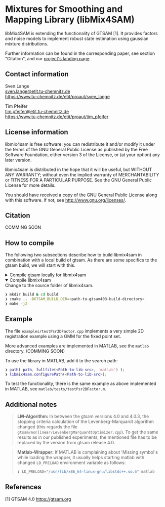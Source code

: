 # Mixtures for Smoothing and Mapping Library (libMix4SAM)

libMix4SAM is extending the functionality of GTSAM [1].
It provides factors and noise models to implement robust state estimation using gaussian mixture distributions.

Further information can be found in the corresponding paper, see section "Citation", and our [project's landing page](https://mytuc.org/mix).

## Contact information
Sven Lange<br>
sven.lange@etit.tu-chemnitz.de<br>
https://www.tu-chemnitz.de/etit/proaut/sven_lange

Tim Pfeifer<br>
tim.pfeifer@etit.tu-chemnitz.de<br>
https://www.tu-chemnitz.de/etit/proaut/tim_pfeifer

## License information
libmix4sam is free software: you can redistribute it and/or modify
it under the terms of the GNU General Public License as published by
the Free Software Foundation, either version 3 of the License, or
(at your option) any later version.

libmix4sam is distributed in the hope that it will be useful,
but WITHOUT ANY WARRANTY; without even the implied warranty of
MERCHANTABILITY or FITNESS FOR A PARTICULAR PURPOSE.  See the
GNU General Public License for more details.

You should have received a copy of the GNU General Public License
along with this software.  If not, see <http://www.gnu.org/licenses/>.

## Citation
COMMING SOON

## How to compile
The following two subsections describe how to build libmix4sam in combination with a local build of gtsam. As there are some specifics to the gtsam build, we will start with this.

<details>
<summary>Compile gtsam locally for libmix4sam</summary>

First, download specific release of gtsam
```bash
❯ git clone https://github.com/borglab/gtsam.git gtsam403-src
❯ cd gtsam403-src && git checkout 4.0.3 && cd ..
```
Than configure and compile
```bash
❯ mkdir gtsam403-build && cd gtsam403-build
❯ cmake -C <libmix4sam-src>/gtsamConfig.cmake -S ../gtsam403-src 
❯ make -j2
```
> **Note:** We need some specific options for compiling gtsam. They are invoked through using the `gtsamConfig.cmake` as pre-load option for cmake. Further explanation can be found directly within the `*.cmake` file.

> **Note2:** For easy use later on, we recommend to stick to the naming convention used above for source and build folder of gtsam.
</details>

<details open>
<summary>Compile libmix4sam</summary>
Change to the source folder of libmix4sam.

```bash
❯ mkdir build & cd build
❯ cmake .. -DGTSAM_BUILD_DIR=<path-to-gtsam403-build-directory>
❯ make -j2
```

</details>

## Example
The file `examples/testPsr2DFactor.cpp` implements a very simple 2D registration example using a GMM for the fixed point set.

More advanced examples are implemented in MATLAB, see the `matlab` directory. (COMMING SOON)

To use the library in MATLAB, add it to the search path:
```Matlab
❯ path( path, fullfile(<Path-to-lib-src>, 'matlab') );
❯ libmix4sam.configurePath(<Path-to-lib-src>);
```
To test the functionality, there is the same example as above implemented in MATLAB, see `matlab/tests/testPsr2DFactor.m`.

## Additional notes

> **LM-Algorithm:** 
In between the gtsam versions 4.0 and 4.0.3, the stopping criteria calculation of the Levenberg-Marquardt algorithm changed (this regards the file `gtsam/nonlinear/LevenbergMarquardtOptimizer.cpp`). To get the same results as in our published experiments, the mentioned file has to be replaced by the version from gtsam release 4.0.

> **Matlab-Wrapper:** If MATLAB is complaining about 'Missing symbol's while loading the wrapper, it usually helps starting matlab with changed `LD_PRELOAD` environment variable as follows:
>```bash
>❯ LD_PRELOAD="/usr/lib/x86_64-linux-gnu/libstdc++.so.6" matlab
>```

## References

[1] GTSAM 4.0 https://gtsam.org


